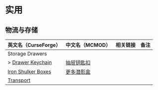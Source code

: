 # 实用

## 物流与存储

| 英文名（CurseForge）                                                                     | 中文名（MCMOD）                                    | 相关链接 | 备注 |
| ---------------------------------------------------------------------------------------- | -------------------------------------------------- | -------- | ---- |
| Storage Drawers                                                                          |                                                    |          |      |
| > [Drawer Keychain](https://www.curseforge.com/minecraft/mc-mods/drawerstorage-keychain) | [抽屉钥匙扣](https://www.mcmod.cn/class/5037.html) |          |      |
| [Iron Shulker Boxes](https://www.curseforge.com/minecraft/mc-mods/iron-shulker-boxes)    | [更多潜影盒](https://www.mcmod.cn/class/1974.html) |          |      |
| [Transport](https://www.curseforge.com/minecraft/mc-mods/transport)                      |                                                    |          |      |
